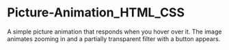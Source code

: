 # Picture-Animation_HTML_CSS

A simple picture animation that responds when you hover over it.
The image animates zooming in and a partially transparent filter with a button appears.
